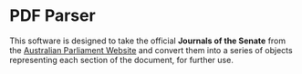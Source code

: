 # PDF Parser

This software is designed to take the official **Journals of the Senate** from the [Australian Parliament Website](https://www.aph.gov.au/Parliamentary_Business/Chamber_documents/Senate_chamber_documents/Journals_of_the_Senate) and convert them into a series of objects representing each section of the document, for further use.